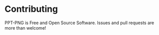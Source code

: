 # Contributing

PPT-PNG is Free and Open Source Software. Issues and pull requests are more than welcome!
